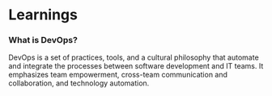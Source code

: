 # Learnings
### What is DevOps?
DevOps is a set of practices, tools, and a cultural philosophy that automate and integrate the processes between 
software development and IT teams. It emphasizes team empowerment, cross-team communication and collaboration, and 
technology automation.
